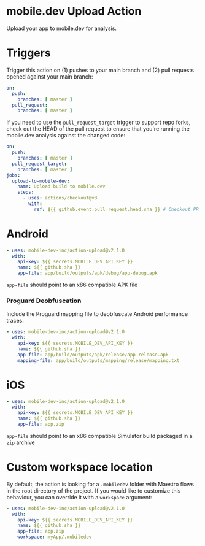 # mobile.dev Upload Action

Upload your app to mobile.dev for analysis.

# Triggers

Trigger this action on (1) pushes to your main branch and (2) pull requests opened against your main branch:


```yaml
on:
  push:
    branches: [ master ]
  pull_request:
    branches: [ master ]
```

If you need to use the `pull_request_target` trigger to support repo forks, check out the HEAD of the pull request to ensure that you're running the mobile.dev analysis against the changed code:

```yaml
on:
  push:
    branches: [ master ]
  pull_request_target:
    branches: [ master ]
jobs:
  upload-to-mobile-dev:
    name: Upload build to mobile.dev
    steps:
      - uses: actions/checkout@v3
        with:
          ref: ${{ github.event.pull_request.head.sha }} # Checkout PR HEAD
```

# Android

```yaml
- uses: mobile-dev-inc/action-upload@v2.1.0
  with:
    api-key: ${{ secrets.MOBILE_DEV_API_KEY }}
    name: ${{ github.sha }}
    app-file: app/build/outputs/apk/debug/app-debug.apk
```

`app-file` should point to an x86 compatible APK file

### Proguard Deobfuscation

Include the Proguard mapping file to deobfuscate Android performance traces:

```yaml
- uses: mobile-dev-inc/action-upload@v2.1.0
  with:
    api-key: ${{ secrets.MOBILE_DEV_API_KEY }}
    name: ${{ github.sha }}
    app-file: app/build/outputs/apk/release/app-release.apk
    mapping-file: app/build/outputs/mapping/release/mapping.txt
```

# iOS

```yaml
- uses: mobile-dev-inc/action-upload@v2.1.0
  with:
    api-key: ${{ secrets.MOBILE_DEV_API_KEY }}
    name: ${{ github.sha }}
    app-file: app.zip
```

`app-file` should point to an x86 compatible Simulator build packaged in a `zip` archive

# Custom workspace location

By default, the action is looking for a `.mobiledev` folder with Maestro flows in the root directory of the project. If you would like to customize this behaviour, you can override it with a `workspace` argument:

```yaml
- uses: mobile-dev-inc/action-upload@v2.1.0
  with:
    api-key: ${{ secrets.MOBILE_DEV_API_KEY }}
    name: ${{ github.sha }}
    app-file: app.zip
    workspace: myApp/.mobiledev
```
